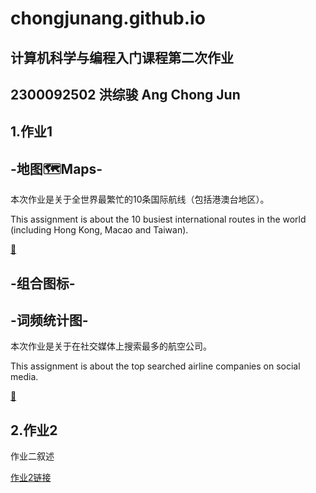 # chongjunang.github.io
## 计算机科学与编程入门课程第二次作业

## 2300092502 洪综骏 Ang Chong Jun

## 1.作业1
## -地图🗺️Maps-
本次作业是关于全世界最繁忙的10条国际航线（包括港澳台地区）。

This assignment is about the 10 busiest international routes in the world (including Hong Kong, Macao and Taiwan).

[🔗](https://chongjunang.github.io/busiest_route.html)
## -组合图标-
## -词频统计图-
本次作业是关于在社交媒体上搜索最多的航空公司。

This assignment is about the top searched airline companies on social media.

[🔗](airline_wordcloud.html)
## 2.作业2
作业二叙述

[作业2链接]()
